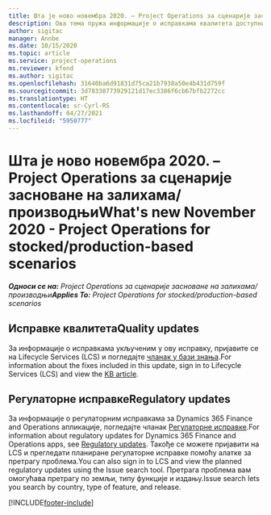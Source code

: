 ```yaml
---
title: Шта је ново новембра 2020. – Project Operations за сценарије засноване на залихама/производњи
description: Ова тема пружа информације о исправкама квалитета доступним у издању услуге Project Operations за новембар 2020. за сценарије засноване на производњи.
author: sigitac
manager: Annbe
ms.date: 10/15/2020
ms.topic: article
ms.service: project-operations
ms.reviewer: kfend
ms.author: sigitac
ms.openlocfilehash: 31640ba6d91831d75ca21b7938a50e4b431d759f
ms.sourcegitcommit: 3d78338773929121d17ec3386f6cb67bfb2272cc
ms.translationtype: HT
ms.contentlocale: sr-Cyrl-RS
ms.lasthandoff: 04/27/2021
ms.locfileid: "5950777"
---
```

# <a name="whats-new-november-2020---project-operations-for-stockedproduction-based-scenarios"></a><span data-ttu-id="2b921-103">Шта је ново новембра 2020. – Project Operations за сценарије засноване на залихама/производњи</span><span class="sxs-lookup"><span data-stu-id="2b921-103">What's new November 2020 - Project Operations for stocked/production-based scenarios</span></span>

<span data-ttu-id="2b921-104">_**Односи се на:** Project Operations за сценарије засноване на залихама/производњи_</span><span class="sxs-lookup"><span data-stu-id="2b921-104">_**Applies To:** Project Operations for stocked/production-based scenarios_</span></span>

## <a name="quality-updates"></a><span data-ttu-id="2b921-105">Исправке квалитета</span><span class="sxs-lookup"><span data-stu-id="2b921-105">Quality updates</span></span>

<span data-ttu-id="2b921-106">За информације о исправкама укљученим у ову исправку, пријавите се на Lifecycle Services (LCS) и погледајте [чланак у бази знања](https://fix.lcs.dynamics.com/Issue/Details?bugId=488609&amp;dbType=3&amp;qc=8251e8e1d5e2386de850599926c1adc3fec8e2ba25308036d22cdfe0a1c28fc7).</span><span class="sxs-lookup"><span data-stu-id="2b921-106">For information about the fixes included in this update, sign in to Lifecycle Services (LCS) and view the [KB article](https://fix.lcs.dynamics.com/Issue/Details?bugId=488609&amp;dbType=3&amp;qc=8251e8e1d5e2386de850599926c1adc3fec8e2ba25308036d22cdfe0a1c28fc7).</span></span>

## <a name="regulatory-updates"></a><span data-ttu-id="2b921-107">Регулаторне исправке</span><span class="sxs-lookup"><span data-stu-id="2b921-107">Regulatory updates</span></span>

<span data-ttu-id="2b921-108">За информације о регулаторним исправкама за Dynamics 365 Finance and Operations апликације, погледајте чланак [Регулаторне исправке](/dynamics365/finance/localizations/regulatory-updates).</span><span class="sxs-lookup"><span data-stu-id="2b921-108">For information about regulatory updates for Dynamics 365 Finance and Operations apps, see [Regulatory updates](/dynamics365/finance/localizations/regulatory-updates).</span></span> <span data-ttu-id="2b921-109">Такође се можете пријавити на LCS и прегледати планиране регулаторне исправке помоћу алатке за претрагу проблема.</span><span class="sxs-lookup"><span data-stu-id="2b921-109">You can also sign in to LCS and view the planned regulatory updates using the Issue search tool.</span></span> <span data-ttu-id="2b921-110">Претрага проблема вам омогућава претрагу по земљи, типу функције и издању.</span><span class="sxs-lookup"><span data-stu-id="2b921-110">Issue search lets you search by country, type of feature, and release.</span></span>


[!INCLUDE[footer-include](../../includes/footer-banner.md)]